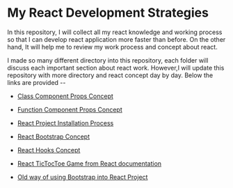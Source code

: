 # My React Development Strategies

In this repository, I will collect all my react knowledge and working process so that I can develop react application more faster
than before. On the other hand, It will help me to review my work process and concept about react.

I made so many different directory into this repository, each folder will discuss each important section about react work.
However,I will update this repository with more directory and react concept day by day. Below the links are provided --

- [Class Component Props Concept]()

- [Function Component Props Concept]()

- [React Project Installation Process]()

- [React Bootstrap Concept]()

- [React Hooks Concept]()

- [React TicTocToe Game from React documentation]()

- [Old way of using Bootstrap into React Project]()
